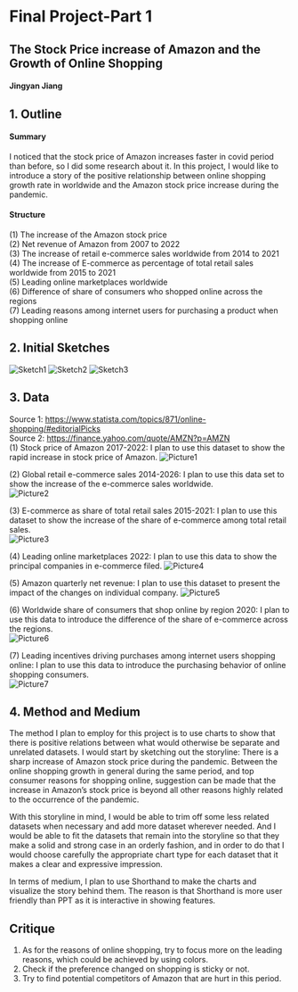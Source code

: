 # Final Project-Part 1
## The Stock Price increase of Amazon and the Growth of Online Shopping
#### Jingyan Jiang

## 1. Outline
#### Summary
I noticed that the stock price of Amazon increases faster in covid period than before, so I did some research about it. In this project, I would like to introduce a story of the positive relationship between online shopping growth rate in worldwide and the Amazon stock price increase during the pandemic.  
#### Structure
(1)	The increase of the Amazon stock price  
(2)	Net revenue of Amazon from 2007 to 2022  
(3)	The increase of retail e-commerce sales worldwide from 2014 to 2021  
(4)	The increase of E-commerce as percentage of total retail sales worldwide from 2015 to 2021  
(5)	Leading online marketplaces worldwide  
(6)	Difference of share of consumers who shopped online across the regions  
(7)	Leading reasons among internet users for purchasing a product when shopping online  

## 2. Initial Sketches
![Sketch1](https://github.com/jingyanjiang/Jiang-portfolio-TSD-course/raw/main/Final_Project/Sketch1.jpg)
![Sketch2](https://github.com/jingyanjiang/Jiang-portfolio-TSD-course/raw/main/Final_Project/Skech2.jpg)
![Sketch3](https://github.com/jingyanjiang/Jiang-portfolio-TSD-course/raw/main/Final_Project/Sketch3.jpg)

## 3. Data  
Source 1: https://www.statista.com/topics/871/online-shopping/#editorialPicks   
Source 2: https://finance.yahoo.com/quote/AMZN?p=AMZN   
(1)	Stock price of Amazon 2017-2022: I plan to use this dataset to show the rapid increase in stock price of Amazon.
![Picture1](https://github.com/jingyanjiang/Jiang-portfolio-TSD-course/raw/main/Final_Project/Picture1.jpg)  

(2)	Global retail e-commerce sales 2014-2026: I plan to use this data set to show the increase of the e-commerce sales worldwide.  
![Picture2](https://github.com/jingyanjiang/Jiang-portfolio-TSD-course/raw/main/Final_Project/Picture2.jpg) 

(3)	E-commerce as share of total retail sales 2015-2021: I plan to use this dataset to show the increase of the share of e-commerce among total retail sales.   
![Picture3](https://github.com/jingyanjiang/Jiang-portfolio-TSD-course/raw/main/Final_Project/Picture3.jpg)  

(4)	Leading online marketplaces 2022: I plan to use this data to show the principal companies in e-commerce filed. 
![Picture4](https://github.com/jingyanjiang/Jiang-portfolio-TSD-course/raw/main/Final_Project/Picture4.jpg)  

(5)	Amazon quarterly net revenue: I plan to use this dataset to present the impact of the changes on individual company.
![Picture5](https://github.com/jingyanjiang/Jiang-portfolio-TSD-course/raw/main/Final_Project/Picture5.jpg)  

(6)	Worldwide share of consumers that shop online by region 2020: I plan to use this data to introduce the difference of the share of e-commerce across the regions.  
![Picture6](https://github.com/jingyanjiang/Jiang-portfolio-TSD-course/raw/main/Final_Project/Picture6.jpg)  

(7)	Leading incentives driving purchases among internet users shopping online: I plan to use this data to introduce the purchasing behavior of online shopping consumers.  
![Picture7](https://github.com/jingyanjiang/Jiang-portfolio-TSD-course/raw/main/Final_Project/Picture7.jpg)  

## 4. Method and Medium
The method I plan to employ for this project is to use charts to show that there is positive relations between what would otherwise be separate and unrelated datasets. I would start by sketching out the storyline: There is a sharp increase of Amazon stock price during the pandemic.  Between the online shopping growth in general during the same period, and top consumer reasons for shopping online, suggestion can be made that the increase in Amazon’s stock price is beyond all other reasons highly related to the occurrence of the pandemic. 

With this storyline in mind, I would be able to trim off some less related datasets when necessary and add more dataset wherever needed. And I would be able to fit the datasets that remain into the storyline so that they make a solid and strong case in an orderly fashion, and in order to do that I would choose carefully the appropriate chart type for each dataset that it makes a clear and expressive impression. 

In terms of medium, I plan to use Shorthand to make the charts and visualize the story behind them. The reason is that Shorthand is more user friendly than PPT as it is interactive in showing features.

## Critique
1. As for the reasons of online shopping, try to focus more on the leading reasons, which could be achieved by using colors.
2. Check if the preference changed on shopping is sticky or not.
3. Try to find potential competitors of Amazon that are hurt in this period.
